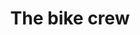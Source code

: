 ---
pid: rs295
title: The bike crew
location_transcription: 27th + Master
coordinates: "[-75.179779, 39.977188]"
zipcode: '19143'
gen_neighborhood: West Philadelphia
neighborhood: University City
outside_phl: 
age: '29'
age_range: 20-29
instagram: 
image_file_name: rs_295.jpg
proposal_transcription: |-
  A statue of bike commuters (wearing helmets) with moveable wheels
  And a plaque encouraging drivers to share the lane
topic: Environment
topic_summary: '0'
type: Sculpture Statue,Plaque,Street
keywords_other: 
credit: Megan Shannon
image_labels: 
twitter: 
facebook: 
permalink: "/monuments/rs295/"
layout: item-page
---